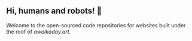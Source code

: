 ## Hi, humans and robots! 👋

Welcome to the open-sourced code repositories for websites built under the roof of _awalkaday.art_.
